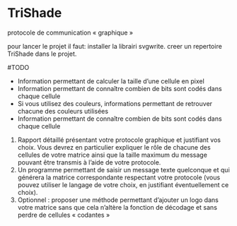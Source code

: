 # TriShade
protocole de communication « graphique » 

pour lancer le projet il faut:
installer la librairi svgwrite.
creer un repertoire TriShade dans le projet.

#TODO
- Information permettant de calculer la taille d’une cellule en pixel
- Information permettant de connaître combien de bits sont codés dans chaque cellule
- Si vous utilisez des couleurs, informations permettant de retrouver chacune des couleurs
utilisées
- Information permettant de connaître combien de bits sont codés dans chaque cellule

1) Rapport détaillé présentant votre protocole graphique et justifiant vos choix. Vous devrez en
particulier expliquer le rôle de chacune des cellules de votre matrice ainsi que la taille
maximum du message pouvant être transmis à l’aide de votre protocole.
2) Un programme permettant de saisir un message texte quelconque et qui générera la matrice
correspondante respectant votre protocole (vous pouvez utiliser le langage de votre choix,
en justifiant éventuellement ce choix).
3) Optionnel : proposer une méthode permettant d’ajouter un logo dans votre matrice sans
que cela n’altère la fonction de décodage et sans perdre de cellules « codantes »
